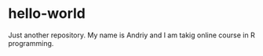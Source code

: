 # hello-world
Just another repository.
My name is Andriy and I am takig online course in R programming.
